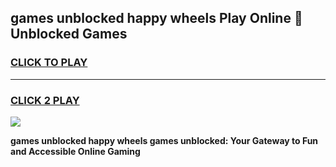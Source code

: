 
## games unblocked happy wheels Play Online 👋 Unblocked Games
<h3>
<a href="https://premium.freeplayer.one?title=games_unblocked_happy_wheels&ref=19F">CLICK TO PLAY</a></h3>
<hr>

<h3>
<a href="https://premium.freeplayer.one?title=games_unblocked_happy_wheels&ref=19F">CLICK 2 PLAY</a>
  
</h3>

<a href="https://premium.freeplayer.one?title=games_unblocked_happy_wheels&ref=19F"><img src="https://clearcache.store/games.png"></a>


**games unblocked happy wheels games unblocked: Your Gateway to Fun and Accessible Online Gaming**
